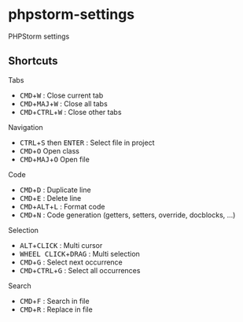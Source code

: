 # phpstorm-settings
PHPStorm settings

## Shortcuts

Tabs

* <kbd>CMD</kbd>+<kbd>W</kbd> : Close current tab
* <kbd>CMD</kbd>+<kbd>MAJ</kbd>+<kbd>W</kbd> : Close all tabs
* <kbd>CMD</kbd>+<kbd>CTRL</kbd>+<kbd>W</kbd> : Close other tabs

Navigation

* <kbd>CTRL</kbd>+<kbd>S</kbd> then <kbd>ENTER</kbd> : Select file in project
* <kbd>CMD</kbd>+<kbd>O</kbd> Open class
* <kbd>CMD</kbd>+<kbd>MAJ</kbd>+<kbd>O</kbd> Open file

Code

* <kbd>CMD</kbd>+<kbd>D</kbd> : Duplicate line
* <kbd>CMD</kbd>+<kbd>E</kbd> : Delete line
* <kbd>CMD</kbd>+<kbd>ALT</kbd>+<kbd>L</kbd> : Format code
* <kbd>CMD</kbd>+<kbd>N</kbd> : Code generation (getters, setters, override, docblocks, ...)

Selection
* <kbd>ALT</kbd>+<kbd>CLICK</kbd> : Multi cursor
* <kbd>WHEEL CLICK</kbd>+<kbd>DRAG</kbd> : Multi selection
* <kbd>CMD</kbd>+<kbd>G</kbd> : Select next occurrence
* <kbd>CMD</kbd>+<kbd>CTRL</kbd>+<kbd>G</kbd> : Select all occurrences

Search

* <kbd>CMD</kbd>+<kbd>F</kbd> : Search in file
* <kbd>CMD</kbd>+<kbd>R</kbd> : Replace in file
